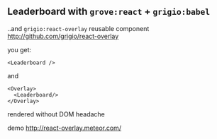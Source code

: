 ## Leaderboard with `grove:react` + `grigio:babel`

..and `grigio:react-overlay` reusable component http://github.com/grigio/react-overlay

you get:

```
<Leaderboard />
```

and

```
<Overlay>
  <Leaderboard/>
</Overlay>
```

rendered without DOM headache

demo http://react-overlay.meteor.com/